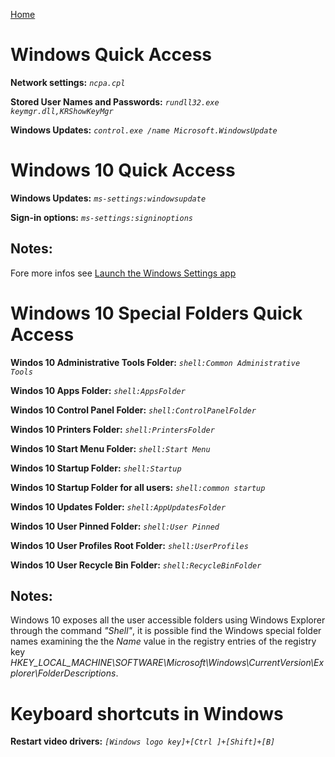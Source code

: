 [Home](/)
# Windows Quick Access

**Network settings:** *`ncpa.cpl`*

**Stored User Names and Passwords:** *`rundll32.exe keymgr.dll,KRShowKeyMgr`*

**Windows Updates:** *`control.exe /name Microsoft.WindowsUpdate`*

# Windows 10 Quick Access

**Windows Updates:** *`ms-settings:windowsupdate`*

**Sign-in options:** *`ms-settings:signinoptions`*

## Notes:
Fore more infos see [Launch the Windows Settings app](https://docs.microsoft.com/en-us/windows/uwp/launch-resume/launch-settings-app)

# Windows 10 Special Folders Quick Access

**Windos 10 Administrative Tools Folder:** *`shell:Common Administrative Tools`*

**Windos 10 Apps Folder:** *`shell:AppsFolder`*

**Windos 10 Control Panel Folder:** *`shell:ControlPanelFolder`*

**Windos 10 Printers Folder:** *`shell:PrintersFolder`*

**Windos 10 Start Menu Folder:** *`shell:Start Menu`*

**Windos 10 Startup Folder:** *`shell:Startup`*

**Windos 10 Startup Folder for all users:** *`shell:common startup`*

**Windos 10 Updates Folder:** *`shell:AppUpdatesFolder`*

**Windos 10 User Pinned Folder:** *`shell:User Pinned`*

**Windos 10 User Profiles Root Folder:** *`shell:UserProfiles`*

**Windos 10 User Recycle Bin Folder:** *`shell:RecycleBinFolder`*

## Notes:
Windows 10 exposes all the user accessible folders using Windows Explorer through the command *"Shell"*, it is possible find the Windows special folder names examining the the *Name* value in the registry entries of the registry key *HKEY_LOCAL_MACHINE\SOFTWARE\Microsoft\Windows\CurrentVersion\Explorer\FolderDescriptions*.

# Keyboard shortcuts in Windows

**Restart video drivers:** *`[Windows logo key]+[Ctrl ]+[Shift]+[B]`*

